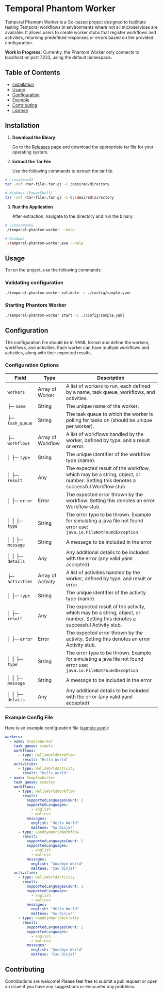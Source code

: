 # Temporal Phantom Worker

Temporal Phantom Worker is a Go-based project designed to facilitate testing Temporal workflows in environments where
not all microservices are available. It allows users to create worker stubs that register workflows and activities,
returning predefined responses or errors based on the provided configuration.

**Work in Progress:** Currently, the Phantom Worker only connects to localhost on port 7233, using the default
namespace.

## Table of Contents

- [Installation](#installation)
- [Usage](#usage)
- [Configuration](#configuration)
- [Example](#example)
- [Contributing](#contributing)
- [License](#license)

## Installation

1. **Download the Binary**

   Go to the [Releases](https://github.com/brianzammit/temporal-phantom-worker/releases/latest) page and download the
   appropriate tar file for your operating system.


2. **Extract the Tar File**

   Use the following commands to extract the tar file:

```bash
# Linux/macOS
tar -xvf <tar-file>.tar.gz -C /desired/directory

# Windows (PowerShell)
tar -xvf <tar-file>.tar.gz -C C:\desired\directory

```

3. **Run the Application**

   After extraction, navigate to the directory and run the binary:

```bash
# Linux/macOS
./temporal-phantom-worker --help

# Windows
.\temporal-phantom-worker.exe --help
```

## Usage

To run the project, use the following commands:

### Validating configuration

```bash
./temporal-phantom-worker validate -c ./config/sample.yaml
```

### Starting Phantom Worker

```bash
./temporal-phantom-worker start -c ./config/sample.yaml
```

## Configuration

The configuration file should be in YAML format and define the workers, workflows, and activities. Each worker can have
multiple workflows and activities, along with their expected results.

### Configuration Options

| Field                | Type              | Description                                                                                                                     |
|----------------------|-------------------|---------------------------------------------------------------------------------------------------------------------------------|
| `workers`            | Array of Worker   | A list of workers to run, each defined by a name, task queue, workflows, and activities.                                        |
| ├─ `name`            | String            | The unique name of the worker.                                                                                                  |
| ├─ `task_queue`      | String            | The task queue to which the worker is polling for tasks on (should be unique per worker).                                       |
| ├─ `workflows`       | Array of Workflow | A list of workflows handled by the worker, defined by type, and a result or error.                                              |
| │   ├─ `type`        | String            | The unique identifier of the workflow type (name).                                                                              |
| │   ├─ `result`      | Any               | The expected result of the workflow, which may be a string, object, or number. Setting this denotes a successful Workflow stub. |
| │   ├─ `error`       | Error             | The expected error thrown by the workflow. Setting this denotes an error Workflow stub.                                         |
| │   │   ├─ `type`    | String            | The error type to be thrown. Example for simulating a java file not found error use: `java.io.FileNotFoundException`            |
| │   │   ├─ `message` | String            | A message to be included in the error                                                                                           |
| │   │   ├─ `details` | Any               | Any additional details to be included with the error (any valid yaml accepted)                                                  |
| ├─ `activities`      | Array of Activity | A list of activities handled by the worker, defined by type, and result or error.                                               |
| │   ├─ `type`        | String            | The unique identifier of the activity type (name).                                                                              |
| │   ├─ `result`      | Any               | The expected result of the activity, which may be a string, object, or number. Setting this denotes a successful Activity stub. |
| │   ├─ `error`       | Error             | The expected error thrown by the activity. Setting this denotes an error Activity stub.                                         |
| │   │   ├─ `type`    | String            | The error type to be thrown. Example for simulating a java file not found error use: `java.io.FileNotFoundException`            |
| │   │   ├─ `message` | String            | A message to be included in the error                                                                                           |
| │   │   ├─ `details` | Any               | Any additional details to be included with the error (any valid yaml accepted)                                                  |

### Example Config File

Here is an example configuration file ([sample.yaml](config/sample.yaml)):

```yaml
workers:
  - name: SimpleWorker
    task_queue: simple
    workflows:
      - type: HelloWorldWorkflow
        result: "Hello World"
    activities:
      - type: HelloWorldActivity
        result: "Hello World"
  - name: ComplexWorker
    task_queue: complex
    workflows:
      - type: HelloWorldWorkflow
        result:
          supportedLanguagesCount: 2
          supportedLanguages:
            - english
            - maltese
          messages:
            english: "Hello World"
            maltese: "Aw Dinja!"
      - type: GoodbyeWorldWorkflow
        result:
          supportedLanguagesCount: 2
          supportedLanguages:
            - english
            - maltese
          messages:
            english: "Goodbye World"
            maltese: "Ċaw Dinja!"
    activities:
      - type: HelloWorldActivity
        result:
          supportedLanguagesCount: 2
          supportedLanguages:
            - english
            - maltese
          messages:
            english: "Hello World"
            maltese: "Aw Dinja!"
      - type: GoodbyeWorldActivity
        result:
          supportedLanguagesCount: 2
          supportedLanguages:
            - english
            - maltese
          messages:
            english: "Goodbye World"
            maltese: "Ċaw Dinja!"
```

## Contributing

Contributions are welcome! Please feel free to submit a pull request or open an issue if you have any suggestions or
encounter any problems.

